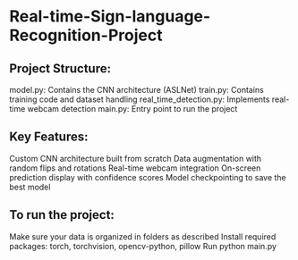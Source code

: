 # Real-time-Sign-language-Recognition-Project

## Project Structure:

model.py: Contains the CNN architecture (ASLNet)
train.py: Contains training code and dataset handling
real_time_detection.py: Implements real-time webcam detection
main.py: Entry point to run the project


## Key Features:

Custom CNN architecture built from scratch
Data augmentation with random flips and rotations
Real-time webcam integration
On-screen prediction display with confidence scores
Model checkpointing to save the best model


## To run the project:
Make sure your data is organized in folders as described
Install required packages: torch, torchvision, opencv-python, pillow
Run python main.py

